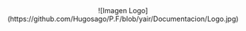 <div align="center">
![Imagen Logo](https://github.com/Hugosago/P.F/blob/yair/Documentacion/Logo.jpg)
